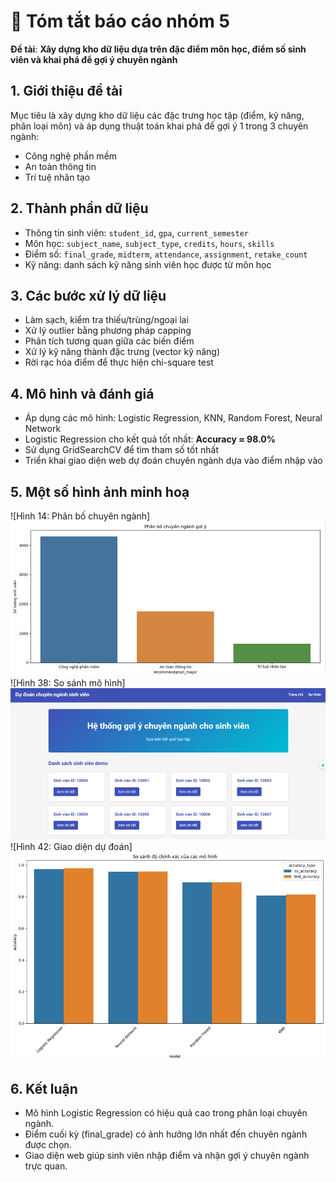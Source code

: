 # 📘 Tóm tắt báo cáo nhóm 5

**Đề tài**: **Xây dựng kho dữ liệu dựa trên đặc điểm môn học, điểm số sinh viên và khai phá để gợi ý chuyên ngành**

## 1. Giới thiệu đề tài

Mục tiêu là xây dựng kho dữ liệu các đặc trưng học tập (điểm, kỹ năng, phân loại môn) và áp dụng thuật toán khai phá để gợi ý 1 trong 3 chuyên ngành:

- Công nghệ phần mềm
- An toàn thông tin
- Trí tuệ nhân tạo

## 2. Thành phần dữ liệu

- Thông tin sinh viên: `student_id`, `gpa`, `current_semester`
- Môn học: `subject_name`, `subject_type`, `credits`, `hours`, `skills`
- Điểm số: `final_grade`, `midterm`, `attendance`, `assignment`, `retake_count`
- Kỹ năng: danh sách kỹ năng sinh viên học được từ môn học

## 3. Các bước xử lý dữ liệu

- Làm sạch, kiểm tra thiếu/trùng/ngoại lai
- Xử lý outlier bằng phương pháp capping
- Phân tích tương quan giữa các biến điểm
- Xử lý kỹ năng thành đặc trưng (vector kỹ năng)
- Rời rạc hóa điểm để thực hiện chi-square test

## 4. Mô hình và đánh giá

- Áp dụng các mô hình: Logistic Regression, KNN, Random Forest, Neural Network
- Logistic Regression cho kết quả tốt nhất: **Accuracy ≈ 98.0%**
- Sử dụng GridSearchCV để tìm tham số tốt nhất
- Triển khai giao diện web dự đoán chuyên ngành dựa vào điểm nhập vào

## 5. Một số hình ảnh minh hoạ

![Hình 14: Phân bố chuyên ngành]![Alt text](./images/image.png)
![Hình 38: So sánh mô hình]![Alt text](./images/image1.png)
![Hình 42: Giao diện dự đoán]![Alt text](./images/image2.png)

## 6. Kết luận

- Mô hình Logistic Regression có hiệu quả cao trong phân loại chuyên ngành.
- Điểm cuối kỳ (final_grade) có ảnh hưởng lớn nhất đến chuyên ngành được chọn.
- Giao diện web giúp sinh viên nhập điểm và nhận gợi ý chuyên ngành trực quan.
